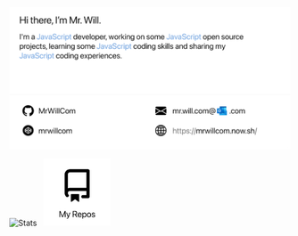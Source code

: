 ![Introduction Card](./images/card.png)

<p><img src="https://github-readme-stats.mrwillcom.vercel.app/api?username=MrWillCom&hide_border=true&hide_title=true&show_icons=true&count_private=true&include_all_commits=true" width="74%" alt="Stats">&nbsp;&nbsp;&nbsp;<a href="https://github.com/MrWillCom?tab=repositories"><img src="./images/repo-card.png" width="24%"></a></p>
